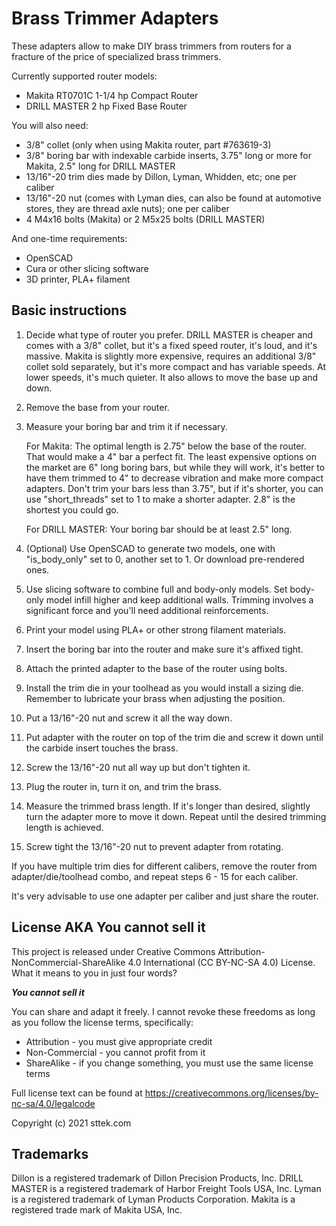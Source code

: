 ﻿# Brass Trimmer Adapters

These adapters allow to make DIY brass trimmers from routers for a fracture of the price of specialized brass trimmers.

Currently supported router models:

* Makita RT0701C 1-1/4 hp Compact Router
* DRILL MASTER 2 hp Fixed Base Router

You will also need:

* 3/8" collet (only when using Makita router, part #763619-3)
* 3/8" boring bar with indexable carbide inserts, 3.75" long or more for Makita, 2.5" long for DRILL MASTER
* 13/16"-20 trim dies made by Dillon, Lyman, Whidden, etc; one per caliber
* 13/16"-20 nut (comes with Lyman dies, can also be found at automotive stores, they are thread axle nuts); one per caliber
* 4 M4x16 bolts (Makita) or 2 M5x25 bolts (DRILL MASTER)

And one-time requirements:

* OpenSCAD
* Cura or other slicing software
* 3D printer, PLA+ filament

## Basic instructions

1. Decide what type of router you prefer. DRILL MASTER is cheaper and comes with a 3/8" collet, but it's a fixed speed router, it's loud, and it's massive. Makita is slightly more expensive, requires an additional 3/8" collet sold separately, but it's more compact and has variable speeds. At lower speeds, it's much quieter. It also allows to move the base up and down.

2. Remove the base from your router. 

3. Measure your boring bar and trim it if necessary.
 
   For Makita: The optimal length is 2.75" below the base of the router. That would make a 4" bar a perfect fit. The least expensive options on the market are 6" long boring bars, but while they will work, it's better to have them trimmed to 4" to decrease vibration and make more compact adapters. Don't trim your bars less than 3.75", but if it's shorter, you can use "short_threads" set to 1 to make a shorter adapter. 2.8" is the shortest you could go.

   For DRILL MASTER: Your boring bar should be at least 2.5" long.

4. (Optional) Use OpenSCAD to generate two models, one with "is_body_only" set to 0, another set to 1. Or download pre-rendered ones. 

5. Use slicing software to combine full and body-only models. Set body-only model infill higher and keep additional walls. Trimming involves a significant force and you'll need additional reinforcements.

6. Print your model using PLA+ or other strong filament materials.

7. Insert the boring bar into the router and make sure it's affixed tight.

8. Attach the printed adapter to the base of the router using bolts.

9. Install the trim die in your toolhead as you would install a sizing die. Remember to lubricate your brass when adjusting the position.

10. Put a 13/16"-20 nut and screw it all the way down.

11. Put adapter with the router on top of the trim die and screw it down until the carbide insert touches the brass.

12. Screw the 13/16"-20 nut all way up but don't tighten it.

13. Plug the router in, turn it on, and trim the brass.

14. Measure the trimmed brass length. If it's longer than desired, slightly turn the adapter more to move it down. Repeat until the desired trimming length is achieved.

15. Screw tight the 13/16"-20 nut to prevent adapter from rotating.


If you have multiple trim dies for different calibers, remove the router from adapter/die/toolhead combo, and repeat steps 6 - 15 for each caliber.

It's very advisable to use one adapter per caliber and just share the router.

## License AKA **You cannot sell it**

This project is released under Creative Commons Attribution-NonCommercial-ShareAlike 4.0 International (CC BY-NC-SA 4.0) License. What it means to you in just four words?

***You cannot sell it***

You can share and adapt it freely. I cannot revoke these freedoms as long as you follow the license terms, specifically:

* Attribution - you must give appropriate credit
* Non-Commercial - you cannot profit from it
* ShareAlike - if you change something, you must use the same license terms

Full license text can be found at https://creativecommons.org/licenses/by-nc-sa/4.0/legalcode

Copyright (c) 2021 sttek.com

## Trademarks

Dillon is a registered trademark of Dillon Precision Products, Inc.
DRILL MASTER is a registered trademark of Harbor Freight Tools USA, Inc.
Lyman is a registered trademark of Lyman Products Corporation.
Makita is a registered trade mark of Makita USA, Inc.
